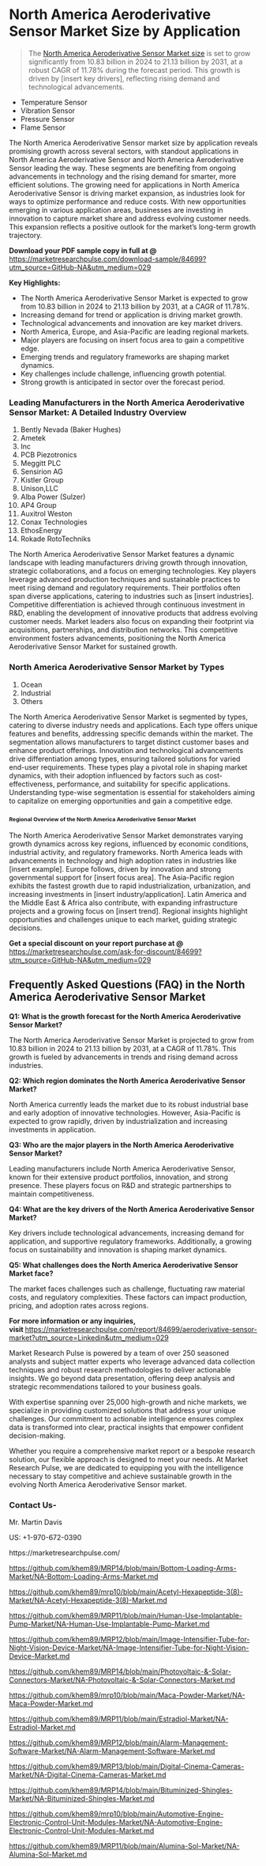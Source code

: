<h1>North America Aeroderivative Sensor Market&nbsp;Size by Application</h1><blockquote><p>The <a href="https://marketresearchpulse.com/download-sample/84699?utm_source=GitHub-NA&amp;utm_medium=029">North America Aeroderivative Sensor Market size</a> is set to grow significantly from 10.83 billion in 2024 to 21.13 billion by 2031, at a robust CAGR of 11.78% during the forecast period. This growth is driven by [insert key drivers], reflecting rising demand and technological advancements.</p></blockquote><ul><li>Temperature Sensor<li> Vibration Sensor<li> Pressure Sensor<li> Flame Sensor</li></ul><p>The North America Aeroderivative Sensor market size by application reveals promising growth across several sectors, with standout applications in North America Aeroderivative Sensor and North America Aeroderivative Sensor leading the way. These segments are benefiting from ongoing advancements in technology and the rising demand for smarter, more efficient solutions. The growing need for applications in North America Aeroderivative Sensor is driving market expansion, as industries look for ways to optimize performance and reduce costs. With new opportunities emerging in various application areas, businesses are investing in innovation to capture market share and address evolving customer needs. This expansion reflects a positive outlook for the market’s long-term growth trajectory.</p><p><strong>Download your PDF sample copy in full at @ </strong><a href="https://marketresearchpulse.com/download-sample/84699?utm_source=GitHub-NA&amp;utm_medium=029">https://marketresearchpulse.com/download-sample/84699?utm_source=GitHub-NA&amp;utm_medium=029</a></p><p><strong>Key Highlights: </strong></p><ul><li>The North America Aeroderivative Sensor Market is expected to grow from 10.83 billion in 2024 to 21.13 billion by 2031, at a CAGR of 11.78%.</li><li>Increasing demand for trend or application is driving market growth.</li><li>Technological advancements and innovation are key market drivers.</li><li>North America, Europe, and Asia-Pacific are leading regional markets.</li><li>Major players are focusing on insert focus area to gain a competitive edge.</li><li>Emerging trends and regulatory frameworks are shaping market dynamics.</li><li>Key challenges include challenge, influencing growth potential.</li><li>Strong growth is anticipated in sector over the forecast period.</li></ul><h3>Leading Manufacturers in the North America Aeroderivative Sensor Market: A Detailed Industry Overview</h3><ol><li>Bently Nevada (Baker Hughes)</li><li>Ametek</li><li>Inc</li><li>PCB Piezotronics</li><li>Meggitt PLC</li><li>Sensirion AG</li><li>Kistler Group</li><li>Unison,LLC</li><li>Alba Power (Sulzer)</li><li>AP4 Group</li><li>Auxitrol Weston</li><li>Conax Technologies</li><li>EthosEnergy</li><li>Rokade RotoTechniks</li></ol><div class="flex max-w-full flex-col flex-grow"><div class="min-h-8 text-message flex w-full flex-col items-end gap-2 whitespace-normal break-words [.text-message+&amp;]:mt-5" dir="auto" data-message-author-role="assistant" data-message-id="fd8432e4-4910-450d-b182-61b7bfb0a01f" data-message-model-slug="gpt-4o"><div class="flex w-full flex-col gap-1 empty:hidden first:pt-[3px]"><div class="markdown prose w-full break-words dark:prose-invert light"><p>The North America Aeroderivative Sensor Market features a dynamic landscape with leading manufacturers driving growth through innovation, strategic collaborations, and a focus on emerging technologies. Key players leverage advanced production techniques and sustainable practices to meet rising demand and regulatory requirements. Their portfolios often span diverse applications, catering to industries such as [insert industries]. Competitive differentiation is achieved through continuous investment in R&amp;D, enabling the development of innovative products that address evolving customer needs. Market leaders also focus on expanding their footprint via acquisitions, partnerships, and distribution networks. This competitive environment fosters advancements, positioning the North America Aeroderivative Sensor Market for sustained growth.</p></div></div></div></div><h3>North America Aeroderivative Sensor Market by Types</h3><ol><li>Ocean<li> Industrial<li> Others</li></ol><div class="flex max-w-full flex-col flex-grow"><div class="min-h-8 text-message flex w-full flex-col items-end gap-2 whitespace-normal break-words [.text-message+&amp;]:mt-5" dir="auto" data-message-author-role="assistant" data-message-id="084470be-0bb7-4664-bddf-5156b4f41249" data-message-model-slug="gpt-4o-mini"><div class="flex w-full flex-col gap-1 empty:hidden first:pt-[3px]"><div class="markdown prose w-full break-words dark:prose-invert light"><p>The North America Aeroderivative Sensor Market is segmented by types, catering to diverse industry needs and applications. Each type offers unique features and benefits, addressing specific demands within the market. The segmentation allows manufacturers to target distinct customer bases and enhance product offerings. Innovation and technological advancements drive differentiation among types, ensuring tailored solutions for varied end-user requirements. These types play a pivotal role in shaping market dynamics, with their adoption influenced by factors such as cost-effectiveness, performance, and suitability for specific applications. Understanding type-wise segmentation is essential for stakeholders aiming to capitalize on emerging opportunities and gain a competitive edge.</p></div></div></div></div><h3><span style="font-size: 11px;">Regional Overview of the North America Aeroderivative Sensor Market</span></h3><div class="flex max-w-full flex-col flex-grow"><div class="min-h-8 text-message flex w-full flex-col items-end gap-2 whitespace-normal break-words [.text-message+&amp;]:mt-5" dir="auto" data-message-author-role="assistant" data-message-id="e9038762-ce64-4e30-91c9-9bd413514231" data-message-model-slug="gpt-4o-mini"><div class="flex w-full flex-col gap-1 empty:hidden first:pt-[3px]"><div class="markdown prose w-full break-words dark:prose-invert light"><p>The North America Aeroderivative Sensor Market demonstrates varying growth dynamics across key regions, influenced by economic conditions, industrial activity, and regulatory frameworks. North America leads with advancements in technology and high adoption rates in industries like [insert example]. Europe follows, driven by innovation and strong governmental support for [insert focus area]. The Asia-Pacific region exhibits the fastest growth due to rapid industrialization, urbanization, and increasing investments in [insert industry/application]. Latin America and the Middle East &amp; Africa also contribute, with expanding infrastructure projects and a growing focus on [insert trend]. Regional insights highlight opportunities and challenges unique to each market, guiding strategic decisions.</p></div></div></div></div><p><strong>Get a special discount on your report purchase at @ </strong><a href="https://marketresearchpulse.com/ask-for-discount/84699?utm_source=GitHub-NA&amp;utm_medium=029">https://marketresearchpulse.com/ask-for-discount/84699?utm_source=GitHub-NA&amp;utm_medium=029</a></p><h2>Frequently Asked Questions (FAQ) in the North America Aeroderivative Sensor Market</h2><p><strong>Q1: What is the growth forecast for the North America Aeroderivative Sensor Market?</strong></p><p>The North America Aeroderivative Sensor Market is projected to grow from 10.83 billion in 2024 to 21.13 billion by 2031, at a CAGR of 11.78%. This growth is fueled by advancements in trends and rising demand across industries.</p><p><strong>Q2: Which region dominates the North America Aeroderivative Sensor Market?</strong></p><p>North America currently leads the market due to its robust industrial base and early adoption of innovative technologies. However, Asia-Pacific is expected to grow rapidly, driven by industrialization and increasing investments in application.</p><p><strong>Q3: Who are the major players in the North America Aeroderivative Sensor Market?</strong></p><p>Leading manufacturers include North America Aeroderivative Sensor, known for their extensive product portfolios, innovation, and strong presence. These players focus on R&amp;D and strategic partnerships to maintain competitiveness.</p><p><strong>Q4: What are the key drivers of the North America Aeroderivative Sensor Market?</strong></p><p>Key drivers include technological advancements, increasing demand for application, and supportive regulatory frameworks. Additionally, a growing focus on sustainability and innovation is shaping market dynamics.</p><p><strong>Q5: What challenges does the North America Aeroderivative Sensor Market face?</strong></p><p>The market faces challenges such as challenge, fluctuating raw material costs, and regulatory complexities. These factors can impact production, pricing, and adoption rates across regions.</p><p><strong>For more information or any inquiries, visit&nbsp;</strong><a href="https://marketresearchpulse.com/report/84699/aeroderivative-sensor-market?utm_source=Linkedin&utm_medium=029">https://marketresearchpulse.com/report/84699/aeroderivative-sensor-market?utm_source=Linkedin&utm_medium=029</a></p><p>Market Research Pulse is powered by a team of over 250 seasoned analysts and subject matter experts who leverage advanced data collection techniques and robust research methodologies to deliver actionable insights. We go beyond data presentation, offering deep analysis and strategic recommendations tailored to your business goals.</p><p>With expertise spanning over 25,000 high-growth and niche markets, we specialize in providing customized solutions that address your unique challenges. Our commitment to actionable intelligence ensures complex data is transformed into clear, practical insights that empower confident decision-making.</p><p>Whether you require a comprehensive market report or a bespoke research solution, our flexible approach is designed to meet your needs. At Market Research Pulse, we are dedicated to equipping you with the intelligence necessary to stay competitive and achieve sustainable growth in the evolving North America Aeroderivative Sensor market.</p><h3><strong>Contact Us-</strong></h3><p>Mr. Martin Davis</p><p>US: +1-970-672-0390</p><p>https://marketresearchpulse.com/</p><p><a href="https://github.com/khem89/MRP14/blob/main/Bottom-Loading-Arms-Market/NA-Bottom-Loading-Arms-Market.md">https://github.com/khem89/MRP14/blob/main/Bottom-Loading-Arms-Market/NA-Bottom-Loading-Arms-Market.md</a></p><p><a href="https://github.com/khem89/mrp10/blob/main/Acetyl-Hexapeptide-3(8)-Market/NA-Acetyl-Hexapeptide-3(8)-Market.md">https://github.com/khem89/mrp10/blob/main/Acetyl-Hexapeptide-3(8)-Market/NA-Acetyl-Hexapeptide-3(8)-Market.md</a></p><p><a href="https://github.com/khem89/MRP11/blob/main/Human-Use-Implantable-Pump-Market/NA-Human-Use-Implantable-Pump-Market.md">https://github.com/khem89/MRP11/blob/main/Human-Use-Implantable-Pump-Market/NA-Human-Use-Implantable-Pump-Market.md</a></p><p><a href="https://github.com/khem89/MRP12/blob/main/Image-Intensifier-Tube-for-Night-Vision-Device-Market/NA-Image-Intensifier-Tube-for-Night-Vision-Device-Market.md">https://github.com/khem89/MRP12/blob/main/Image-Intensifier-Tube-for-Night-Vision-Device-Market/NA-Image-Intensifier-Tube-for-Night-Vision-Device-Market.md</a></p><p><a href="https://github.com/khem89/MRP14/blob/main/Photovoltaic-&-Solar-Connectors-Market/NA-Photovoltaic-&-Solar-Connectors-Market.md">https://github.com/khem89/MRP14/blob/main/Photovoltaic-&-Solar-Connectors-Market/NA-Photovoltaic-&-Solar-Connectors-Market.md</a></p><p><a href="https://github.com/khem89/mrp10/blob/main/Maca-Powder-Market/NA-Maca-Powder-Market.md">https://github.com/khem89/mrp10/blob/main/Maca-Powder-Market/NA-Maca-Powder-Market.md</a></p><p><a href="https://github.com/khem89/MRP11/blob/main/Estradiol-Market/NA-Estradiol-Market.md">https://github.com/khem89/MRP11/blob/main/Estradiol-Market/NA-Estradiol-Market.md</a></p><p><a href="https://github.com/khem89/MRP12/blob/main/Alarm-Management-Software-Market/NA-Alarm-Management-Software-Market.md">https://github.com/khem89/MRP12/blob/main/Alarm-Management-Software-Market/NA-Alarm-Management-Software-Market.md</a></p><p><a href="https://github.com/khem89/MRP13/blob/main/Digital-Cinema-Cameras-Market/NA-Digital-Cinema-Cameras-Market.md">https://github.com/khem89/MRP13/blob/main/Digital-Cinema-Cameras-Market/NA-Digital-Cinema-Cameras-Market.md</a></p><p><a href="https://github.com/khem89/MRP14/blob/main/Bituminized-Shingles-Market/NA-Bituminized-Shingles-Market.md">https://github.com/khem89/MRP14/blob/main/Bituminized-Shingles-Market/NA-Bituminized-Shingles-Market.md</a></p><p><a href="https://github.com/khem89/mrp10/blob/main/Automotive-Engine-Electronic-Control-Unit-Modules-Market/NA-Automotive-Engine-Electronic-Control-Unit-Modules-Market.md">https://github.com/khem89/mrp10/blob/main/Automotive-Engine-Electronic-Control-Unit-Modules-Market/NA-Automotive-Engine-Electronic-Control-Unit-Modules-Market.md</a></p><p><a href="https://github.com/khem89/MRP11/blob/main/Alumina-Sol-Market/NA-Alumina-Sol-Market.md">https://github.com/khem89/MRP11/blob/main/Alumina-Sol-Market/NA-Alumina-Sol-Market.md</a></p>
